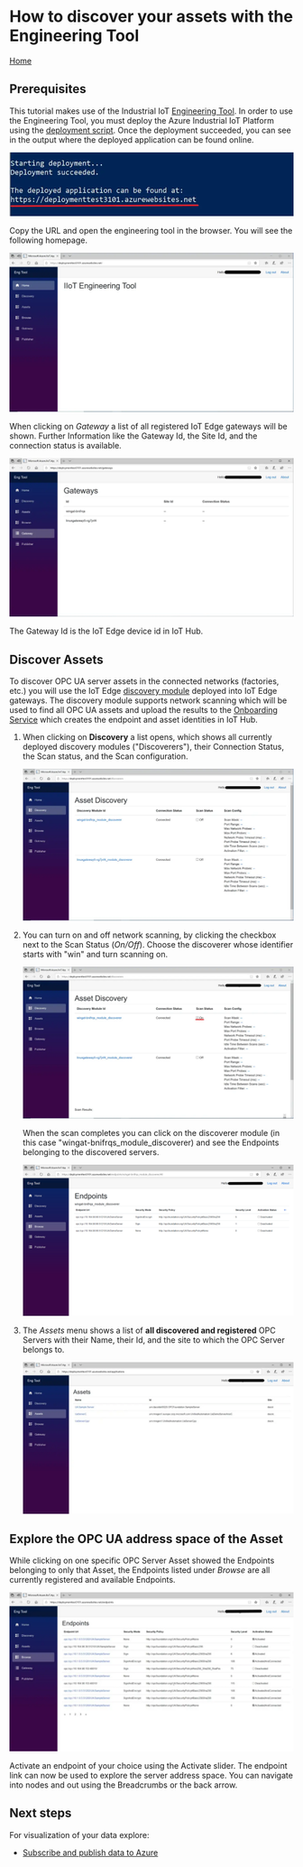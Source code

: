# How to discover your assets with the Engineering Tool

[Home](readme.md)

## Prerequisites

This tutorial makes use of the Industrial IoT [Engineering Tool](../services/engineeringtool.md).  In order to use the Engineering Tool, you must deploy the Azure Industrial IoT Platform using the [deployment script](../deploy/howto-deploy-all-in-one.md). Once the deployment succeeded, you can see in the output where the deployed application can be found online.

![Deployed application](../media/deployed-application.png)

Copy the URL and open the engineering tool in the browser. You will see the following homepage.

![Home](../media/eng-tool-home.png)

When clicking on *Gateway* a list of all registered IoT Edge gateways will be shown. Further Information like the Gateway Id, the Site Id, and the connection status is available.  

![Gateway](../media/eng-tool-gateway.png)

The Gateway Id is the IoT Edge device id in IoT Hub.

## Discover Assets

To discover OPC UA server assets in the connected networks (factories, etc.) you will use the IoT Edge [discovery module](../modules/discovery.md) deployed into IoT Edge gateways.   The discovery module supports network scanning which will be used to find all OPC UA assets and upload the results to the [Onboarding Service](../services/onboarding.md) which creates the endpoint and asset identities in IoT Hub.

1. When clicking on **Discovery** a list opens, which shows all currently deployed discovery modules ("Discoverers"), their Connection Status, the Scan status, and the Scan configuration.

   ![Discovery](../media/eng-tool-discovery.png)

2. You can turn on and off network scanning, by clicking the checkbox next to the Scan Status (*On/Off*).  Choose the discoverer whose identifier starts with "win" and turn scanning on.

   ![Scan on](../media/eng-tool-discovery-on.png)

   When the scan completes you can click on the discoverer module (in this case "wingat-bnifrqs_module_discoverer) and see the Endpoints belonging to the discovered servers.

   ![Specific Endpoints](../media/eng-tool-discovery-endpoints.png)

3. The *Assets* menu shows a list of **all discovered and registered** OPC Servers with their Name, their Id, and the site to which the OPC Server belongs to.

   ![Assets](../media/eng-tool-assets.png)

## Explore the OPC UA address space of the Asset

While clicking on one specific OPC Server Asset showed the Endpoints belonging to only that Asset, the Endpoints listed under *Browse* are all currently registered and available Endpoints.

![Browse](../media/eng-tool-browse.png)

Activate an endpoint of your choice using the Activate slider.   The endpoint link can now be used to explore the server address space.  You can navigate into nodes and out using the Breadcrumbs or the back arrow.

## Next steps

For visualization of your data explore:

- [Subscribe and publish data to Azure](tut-publish-data.md)
